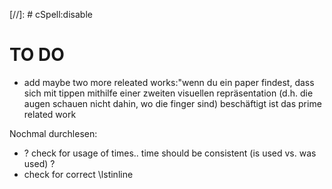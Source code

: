 [//]: # cSpell:disable

# TO DO

- add maybe two more releated works:"wenn du ein paper findest, dass sich mit tippen mithilfe einer zweiten visuellen repräsentation (d.h. die augen schauen nicht dahin, wo die finger sind) beschäftigt ist das prime related work

Nochmal durchlesen:

- ? check for usage of times.. time should be consistent (is used vs. was used) ?
- check for correct \lstinline

